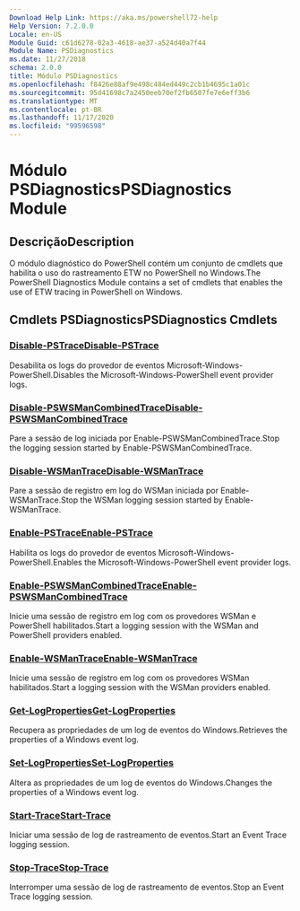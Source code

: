 ```yaml
---
Download Help Link: https://aka.ms/powershell72-help
Help Version: 7.2.0.0
Locale: en-US
Module Guid: c61d6278-02a3-4618-ae37-a524d40a7f44
Module Name: PSDiagnostics
ms.date: 11/27/2018
schema: 2.0.0
title: Módulo PSDiagnostics
ms.openlocfilehash: f8426e88af9e498c484ed449c2cb1b4695c1a01c
ms.sourcegitcommit: 95d41698c7a2450eeb70ef2fb6507fe7e6eff3b6
ms.translationtype: MT
ms.contentlocale: pt-BR
ms.lasthandoff: 11/17/2020
ms.locfileid: "99596598"
---
```

# <span data-ttu-id="993fa-102">Módulo PSDiagnostics</span><span class="sxs-lookup"><span data-stu-id="993fa-102">PSDiagnostics Module</span></span>

## <span data-ttu-id="993fa-103">Descrição</span><span class="sxs-lookup"><span data-stu-id="993fa-103">Description</span></span>

<span data-ttu-id="993fa-104">O módulo diagnóstico do PowerShell contém um conjunto de cmdlets que habilita o uso do rastreamento ETW no PowerShell no Windows.</span><span class="sxs-lookup"><span data-stu-id="993fa-104">The PowerShell Diagnostics Module contains a set of cmdlets that enables the use of ETW tracing in PowerShell on Windows.</span></span>

## <span data-ttu-id="993fa-105">Cmdlets PSDiagnostics</span><span class="sxs-lookup"><span data-stu-id="993fa-105">PSDiagnostics Cmdlets</span></span>

### [<span data-ttu-id="993fa-106">Disable-PSTrace</span><span class="sxs-lookup"><span data-stu-id="993fa-106">Disable-PSTrace</span></span>](Disable-PSTrace.md)
<span data-ttu-id="993fa-107">Desabilita os logs do provedor de eventos Microsoft-Windows-PowerShell.</span><span class="sxs-lookup"><span data-stu-id="993fa-107">Disables the Microsoft-Windows-PowerShell event provider logs.</span></span>

### [<span data-ttu-id="993fa-108">Disable-PSWSManCombinedTrace</span><span class="sxs-lookup"><span data-stu-id="993fa-108">Disable-PSWSManCombinedTrace</span></span>](Disable-PSWSManCombinedTrace.md)
<span data-ttu-id="993fa-109">Pare a sessão de log iniciada por Enable-PSWSManCombinedTrace.</span><span class="sxs-lookup"><span data-stu-id="993fa-109">Stop the logging session started by Enable-PSWSManCombinedTrace.</span></span>

### [<span data-ttu-id="993fa-110">Disable-WSManTrace</span><span class="sxs-lookup"><span data-stu-id="993fa-110">Disable-WSManTrace</span></span>](Disable-WSManTrace.md)
<span data-ttu-id="993fa-111">Pare a sessão de registro em log do WSMan iniciada por Enable-WSManTrace.</span><span class="sxs-lookup"><span data-stu-id="993fa-111">Stop the WSMan logging session started by Enable-WSManTrace.</span></span>

### [<span data-ttu-id="993fa-112">Enable-PSTrace</span><span class="sxs-lookup"><span data-stu-id="993fa-112">Enable-PSTrace</span></span>](Enable-PSTrace.md)
<span data-ttu-id="993fa-113">Habilita os logs do provedor de eventos Microsoft-Windows-PowerShell.</span><span class="sxs-lookup"><span data-stu-id="993fa-113">Enables the Microsoft-Windows-PowerShell event provider logs.</span></span>

### [<span data-ttu-id="993fa-114">Enable-PSWSManCombinedTrace</span><span class="sxs-lookup"><span data-stu-id="993fa-114">Enable-PSWSManCombinedTrace</span></span>](Enable-PSWSManCombinedTrace.md)
<span data-ttu-id="993fa-115">Inicie uma sessão de registro em log com os provedores WSMan e PowerShell habilitados.</span><span class="sxs-lookup"><span data-stu-id="993fa-115">Start a logging session with the WSMan and PowerShell providers enabled.</span></span>

### [<span data-ttu-id="993fa-116">Enable-WSManTrace</span><span class="sxs-lookup"><span data-stu-id="993fa-116">Enable-WSManTrace</span></span>](Enable-WSManTrace.md)
<span data-ttu-id="993fa-117">Inicie uma sessão de registro em log com os provedores WSMan habilitados.</span><span class="sxs-lookup"><span data-stu-id="993fa-117">Start a logging session with the WSMan providers enabled.</span></span>

### [<span data-ttu-id="993fa-118">Get-LogProperties</span><span class="sxs-lookup"><span data-stu-id="993fa-118">Get-LogProperties</span></span>](Get-LogProperties.md)
<span data-ttu-id="993fa-119">Recupera as propriedades de um log de eventos do Windows.</span><span class="sxs-lookup"><span data-stu-id="993fa-119">Retrieves the properties of a Windows event log.</span></span>

### [<span data-ttu-id="993fa-120">Set-LogProperties</span><span class="sxs-lookup"><span data-stu-id="993fa-120">Set-LogProperties</span></span>](Set-LogProperties.md)
<span data-ttu-id="993fa-121">Altera as propriedades de um log de eventos do Windows.</span><span class="sxs-lookup"><span data-stu-id="993fa-121">Changes the properties of a Windows event log.</span></span>

### [<span data-ttu-id="993fa-122">Start-Trace</span><span class="sxs-lookup"><span data-stu-id="993fa-122">Start-Trace</span></span>](Start-Trace.md)
<span data-ttu-id="993fa-123">Iniciar uma sessão de log de rastreamento de eventos.</span><span class="sxs-lookup"><span data-stu-id="993fa-123">Start an Event Trace logging session.</span></span>

### [<span data-ttu-id="993fa-124">Stop-Trace</span><span class="sxs-lookup"><span data-stu-id="993fa-124">Stop-Trace</span></span>](Stop-Trace.md)
<span data-ttu-id="993fa-125">Interromper uma sessão de log de rastreamento de eventos.</span><span class="sxs-lookup"><span data-stu-id="993fa-125">Stop an Event Trace logging session.</span></span>


